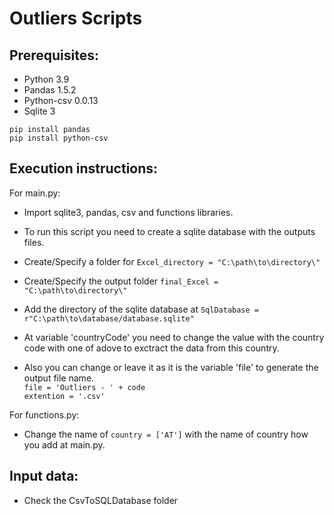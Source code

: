 Outliers Scripts
=
Prerequisites:
-
- Python 3.9
- Pandas 1.5.2
- Python-csv 0.0.13
- Sqlite 3
```
pip install pandas
pip install python-csv
```
Execution instructions:
-
For main.py:<br>
- Import sqlite3, pandas, csv and functions libraries.

- To run this script you need to create a sqlite database with the outputs files.

- Create/Specify a folder for
  `
  Excel_directory = "C:\path\to\directory\"
  `
- Create/Specify the output folder `final_Excel = "C:\path\to\directory\"`
- Add the directory of the sqlite database at `SqlDatabase = r"C:\path\to\database/database.sqlite"`
- At variable 'countryCode' you need to change the value with the country code with one of adove to exctract the data from this country.<br>
  
- Also you can change or leave it as it is the variable 'file' to generate the output file name.<br>
`file = 'Outliers - ' + code`<br>
`extention = '.csv'`

For functions.py:

- Change the name of `country = ['AT']` with the name of country how you add at main.py.

Input data:
-
- Check the CsvToSQLDatabase folder
